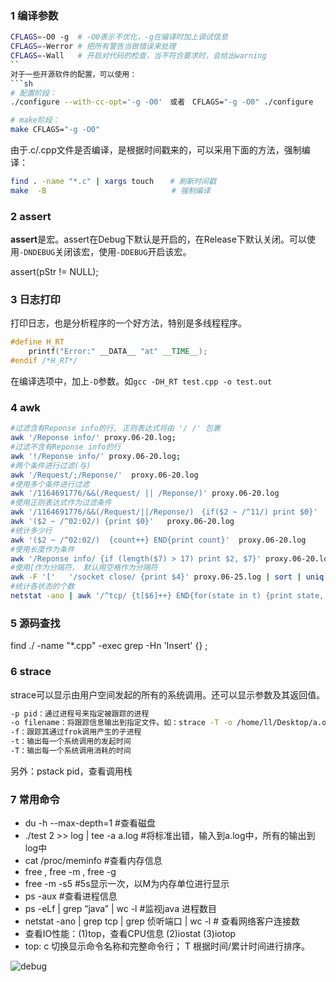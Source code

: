 ### 1 编译参数
```sh
CFLAGS=-O0 -g  # -O0表示不优化，-g在编译时加上调试信息
CFLAGS=-Werror # 把所有警告当做错误来处理
CFLAGS=-Wall   # 开启对代码的检查，当不符合要求时，会给出warning
``
对于一些开源软件的配置，可以使用：
```sh
# 配置阶段：
./configure --with-cc-opt='-g -O0'　或者　CFLAGS="-g -O0" ./configure

# make阶段：
make CFLAGS="-g -O0"
```

由于.c/.cpp文件是否编译，是根据时间戳来的，可以采用下面的方法，强制编译：
```sh
find . -name "*.c" | xargs touch　  # 刷新时间戳
make  -B                            # 强制编译 
```

### 2 assert
**assert**是宏。assert在Debug下默认是开启的，在Release下默认关闭。可以使用`-DNDEBUG`关闭该宏，使用`-DDEBUG`开启该宏。

assert(pStr != NULL);

### 3 日志打印
打印日志，也是分析程序的一个好方法，特别是多线程程序。
```cpp
#define H_RT
	printf("Error:" __DATA__ "at" __TIME__);
#endif /*H_RT*/
```
在编译选项中，加上`-D`参数。如`gcc -DH_RT test.cpp -o test.out`

### 4 awk
```sh
#过滤含有Reponse info的行, 正则表达式将由 '/ /' 包裹
awk '/Reponse info/' proxy.06-20.log;      
#过滤不含有Reponse info的行
awk '!/Reponse info/' proxy.06-20.log;
#两个条件进行过滤(与)
awk '/Request/;/Reponse/'  proxy.06-20.log
#使用多个条件进行过滤
awk '/1164691776/&&(/Request/ || /Reponse/)' proxy.06-20.log
#使用正则表达式作为过滤条件
awk '/1164691776/&&(/Request/||/Reponse/)　{if($2 ~ /^11/) print $0}'
awk '($2 ~ /^02:02/) {print $0}'   proxy.06-20.log
#统计多少行
awk '($2 ~ /^02:02/)  {count++} END{print count}'  proxy.06-20.log
#使用长度作为条件
awk '/Reponse info/ {if (length($7) > 17) print $2, $7}' proxy.06-20.log
#使用[作为分隔符， 默认用空格作为分隔符
awk -F '['   '/socket close/ {print $4}' proxy.06-25.log | sort | uniq
#统计各状态的个数
netstat -ano | awk '/^tcp/ {t[$6]++} END{for(state in t) {print state, t[state]} }'
```

### 5 源码查找
find ./ -name "*.cpp" -exec grep -Hn 'Insert' {} \;

### 6 strace
strace可以显示由用户空间发起的所有的系统调用。还可以显示参数及其返回值。
```sh
-p pid：通过进程号来指定被跟踪的进程
-o filename：将跟踪信息输出到指定文件。如：strace -T -o /home/ll/Desktop/a.out  ls
-f：跟踪其通过frok调用产生的子进程
-t：输出每一个系统调用的发起时间
-T：输出每一个系统调用消耗的时间
```
另外：pstack pid，查看调用栈


### 7 常用命令
- du -h --max-depth=1 #查看磁盘
- ./test 2 >> log | tee -a a.log  #将标准出错，输入到a.log中，所有的输出到log中
- cat  /proc/meminfo  #查看内存信息
- free , free -m , free -g
- free -m -s5   #5s显示一次，以M为内存单位进行显示
- ps -aux  #查看进程信息
- ps -eLf | grep “java” | wc -l    #监视java 进程数目
- netstat -ano | grep tcp | grep 侦听端口 | wc -l  # 查看网络客户连接数
- 查看IO性能：(1)top，查看CPU信息 (2)iostat (3)iotop
- top: c 切换显示命令名称和完整命令行； T 根据时间/累计时间进行排序。

![debug](https://github.com/justscu/BL/blob/master/pics/debug_4_2.png)
